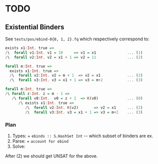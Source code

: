 # TODO

## Existential Binders

See `tests/pos/ebind-0{0, 1, 2}.fq` which respectively correspond to:

```haskell
exists x1:Int. true => 
/\  forall v1:Int. v1 = 10     => v1 = x1              ... (1)
/\  forall v2:Int. v2 = x1 + 1 => v2 = 11              ... (2)
```

```haskell
forall m:Int. true =>
  exists x1:Int. true =>
  /\  forall v2:Int. v2 = m + 1  => v2 = x1            ... (2)
  /\  forall v3:Int. v3 = x1 + 1 => v3 = m+2           ... (3)
```

```haskell
forall m:Int. true =>
/\ forall z:Int. z = m - 1 =>
   /\ forall v0:Int.  v0 = z + 2  => K(v0)             ... (0)
      /\ exists x1:Int. true =>
         /\  forall v2:Int. K(v2)       => v2 = x1     ... (2)
         /\  forall v3:Int. v3 = x1 + 1 => v3 = m+2    ... (3)
```

### Plan

1. Types: + `ebinds :: S.HashSet Int` -- which subset of binders are ex.
2. Parse: + `account for ebind`
3. Solve:

After (2) we should get UNSAT for the above.